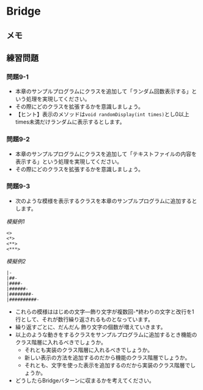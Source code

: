# Bridge

## メモ

## 練習問題

### 問題9-1

- 本章のサンプルプログラムにクラスを追加して「ランダム回数表示する」という処理を実現してください。
- その際にどのクラスを拡張するかを意識しましょう。
- 【ヒント】表示のメソッドは`void randomDisplay(int times)`とし0以上times未満だけランダムに表示するとします。

### 問題9-2

- 本章のサンプルプログラムにクラスを追加して「テキストファイルの内容を表示する」という処理を実現してください。
- その際にどのクラスを拡張するかを意識しましょう。

### 問題9-3

- 次のような模様を表示するクラスを本章のサンプルプログラムに追加するとします。

_模擬例1_

```
<>
<*>
<**>
<***>
```

_模擬例2_

```
|-
|##-
|####-
|######-
|########-
|##########-
```

- これらの模様ははじめの文字—飾り文字が複数回-*終わりの文字と改行を1行として、それが数行繰り返されるものとなっています。
- 繰り返すごとに、だんだん 飾り文字の個数が増えていきます。 
- 以上のような動きをするクラスをサンプルプログラムに追加するとき機能のクラス階層に入れるべきでしょうか。
  - それとも実装のクラス階層に入れるべきでしょうか。
  - 新しい表示の方法を追加するのだから機能のクラス階層でしょうか。 
  - それとも、文字を使った表示を追加するのだから実装のクラス階層でしょうか。 
- どうしたらBridgeバターンに収まるかを考えてください。
